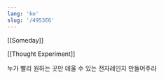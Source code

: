 ```yaml
---
lang: 'ko'
slug: '/4953E6'
---
```


[[Someday]]

[[Thought Experiment]]

누가 빨리 원하는 곳만 데울 수 있는 전자레인지 만들어주라
